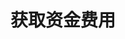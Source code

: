 ---
title: 获取资金费用
position_number: 6
type: get
description: /v1/balance/funding-rate-list
parameters:
    -
        name: symbol
        type: string
        mandatory: true
        default: N/A
        description: 交易对
        ranges:
    -
        name: direction
        type:
        mandatory: true
        default: NEXT
        description: "方向（PREV:上一页；NEXT:下一页）\t"
        ranges: PREV;NEXT
    -
        name: id
        type:
        mandatory: false
        default:
        description: id
        ranges:
    -
        name: limit
        type:
        mandatory: false
        default:
        description: "条数\t"
        ranges:
    -
        name: startTime
        type:
        mandatory: false
        default:
        description: 起始时间
        ranges:
    -
        name: endTime
        type:
        mandatory: false
        default:
        description: 结束时间
        ranges:
left_code_blocks:
    -
        code_block: "public void getMarketConfig() {\r\n\tString text = HttpUtil.get(URL + \"/data/api/v1/getMarketConfig\");\r\n\tSystem.out.println(text);\r\n}"
        title: Java
        language: java
right_code_blocks:
    -
        code_block: "{\n\t\"error\": {\n\t\t\"code\": \"\",\n\t\t\"msg\": \"\"\n\t},\n\t\"msgInfo\": \"\",\n\t\"result\": {\n\t\t\"hasNext\": false,\n\t\t\"hasPrev\": false,\n\t\t\"items\": [\n\t\t\t{\n\t\t\t\t\"cast\": 0,\n\t\t\t\t\"coin\": \"\",\n\t\t\t\t\"createdTime\": 0,\n\t\t\t\t\"id\": 0,\n\t\t\t\t\"positionSide\": \"\",\n\t\t\t\t\"symbol\": \"\"\n\t\t\t}\n\t\t]\n\t},\n\t\"returnCode\": 0\n}"
        title: Response
        language: json
---